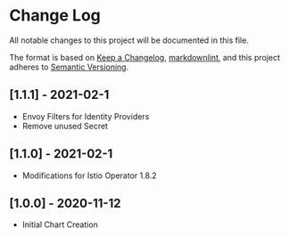 # Change Log

All notable changes to this project will be documented in this file.

The format is based on [Keep a Changelog](https://keepachangelog.com/en/1.0.0/),
[markdownlint](https://dlaa.me/markdownlint/),
and this project adheres to [Semantic Versioning](https://semver.org/spec/v2.0.0.html).


## [1.1.1] - 2021-02-1

- Envoy Filters for Identity Providers
- Remove unused Secret

## [1.1.0] - 2021-02-1

- Modifications for Istio Operator 1.8.2


## [1.0.0] - 2020-11-12

- Initial Chart Creation
